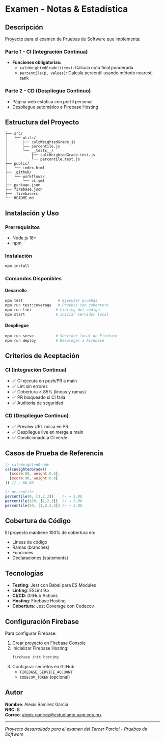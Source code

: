 # Examen - Notas & Estadística

## Descripción

Proyecto para el examen de Pruebas de Software que implementa:

### Parte 1 - CI (Integración Continua)
- **Funciones obligatorias:**
  - `calcWeightedGrade(items)`: Calcula nota final ponderada
  - `percentile(p, values)`: Calcula percentil usando método nearest-rank

### Parte 2 - CD (Despliegue Continuo)
- Página web estática con perfil personal
- Despliegue automático a Firebase Hosting

## Estructura del Proyecto

```
├── src/
│   └── utils/
│       ├── calcWeightedGrade.js
│       ├── percentile.js
│       └── __tests__/
│           ├── calcWeightedGrade.test.js
│           └── percentile.test.js
├── public/
│   └── index.html
├── .github/
│   └── workflows/
│       └── ci.yml
├── package.json
├── firebase.json
├── .firebaserc
└── README.md
```

## Instalación y Uso

### Prerrequisitos
- Node.js 18+ 
- npm

### Instalación
```bash
npm install
```

### Comandos Disponibles

#### Desarrollo
```bash
npm test                # Ejecutar pruebas
npm run test:coverage   # Pruebas con cobertura
npm run lint           # Linting del código
npm start              # Iniciar servidor local
```

#### Despliegue
```bash
npm run serve          # Servidor local de Firebase
npm run deploy         # Desplegar a Firebase
```

## Criterios de Aceptación

### CI (Integración Continua)
- ✅ CI ejecuta en push/PR a main
- ✅ Lint sin errores
- ✅ Cobertura ≥ 85% (líneas y ramas)
- ✅ PR bloqueado si CI falla
- ✅ Auditoría de seguridad

### CD (Despliegue Continuo)
- ✅ Preview URL única en PR
- ✅ Despliegue live en merge a main
- ✅ Condicionado a CI verde

## Casos de Prueba de Referencia

```javascript
// calcWeightedGrade
calcWeightedGrade([
  {score:80, weight:0.4},
  {score:90, weight:0.6}
]) // → 86.00

// percentile  
percentile(0, [1,2,3])    // → 1.00
percentile(100, [1,2,3])  // → 3.00
percentile(50, [1,2,3,4]) // → 2.00
```

## Cobertura de Código

El proyecto mantiene 100% de cobertura en:
- Líneas de código
- Ramas (branches)
- Funciones
- Declaraciones (statements)

## Tecnologías

- **Testing**: Jest con Babel para ES Modules
- **Linting**: ESLint 9.x
- **CI/CD**: GitHub Actions
- **Hosting**: Firebase Hosting
- **Cobertura**: Jest Coverage con Codecov

## Configuración Firebase

Para configurar Firebase:

1. Crear proyecto en Firebase Console
2. Inicializar Firebase Hosting:
   ```bash
   firebase init hosting
   ```
3. Configurar secretos en GitHub:
   - `FIREBASE_SERVICE_ACCOUNT`
   - `CODECOV_TOKEN` (opcional)

## Autor

**Nombre**: Alexis Ramírez García  
**NRC**: B  
**Correo**: alexis.ramirez@estudiante.uam.edu.mx  

---

*Proyecto desarrollado para el examen del Tercer Parcial - Pruebas de Software*
